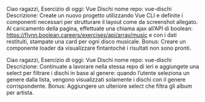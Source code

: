Ciao ragazzi,
Esercizio di oggi: Vue Dischi
nome repo: vue-dischi
Descrizione:
Create un nuovo progetto utilizzando Vue CLI e definite i componenti necessari per strutturare il layout come da screenshot allegato.
Al caricamento della pagina, effettuate una chiama ajax all’API di boolean:
https://flynn.boolean.careers/exercises/api/array/music
e con i dati restituiti, stampate una card per ogni disco musicale.
Bonus:
Creare un componente loader da visualizzare fintantoché i risultati non sono pronti.


Ciao ragazzi,
Esercizio di oggi: Vue Dischi
nome repo: vue-dischi
Descrizione:
Continuate a lavorare nella stessa repo di ieri e aggiungete una select per filtrare i dischi in base al genere: quando l’utente seleziona un genere dalla lista, vengono visualizzati solamente i dischi con il genere corrispondente.
Bonus:
Aggiungere un ulteriore select che filtra gli album per artista.